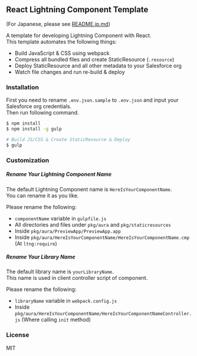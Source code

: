 React Lightning Component Template
----------------------------------

(For Japanese, please see [README.jp.md](README.jp.md))

A template for developing Lightning Component with React.  
This template automates the following things:

- Build JavaScript & CSS using webpack
- Compress all bundled files and create StaticResource (`.resource`)
- Deploy StaticResource and all other metadata to your Salesforce org
- Watch file changes and run re-build & deploy

### Installation

First you need to rename `.env.json.sample` to `.env.json` and input your Salesforce org credentials.  
Then run following command.

```zsh
$ npm install
$ npm install -g gulp

# Build JS/CSS & Create StaticResource & Deploy
$ gulp
```


### Customization

##### Rename Your Lightning Component Name

The default Lightning Component name is `HereIsYourComponentName`.  
You can rename it as you like.

Please rename the following:

- `componentName` variable in `gulpfile.js`
- All directories and files under `pkg/aura` and `pkg/staticresources`
- Inside `pkg/aura/PreviewApp/PreviewApp.app`
- Inside `pkg/aura/HereIsYourComponentName/HereIsYourComponentName.cmp` (At `ltng:require`)

##### Rename Your Library Name

The default library name is `yourLibraryName`.  
This name is used in client controller script of component.

Please rename the following:

- `libraryName` variable in `webpack.config.js`
- Inside `pkg/aura/HereIsYourComponentName/HereIsYourComponentNameController.js` (Where calling `init` method)

### License

MIT
